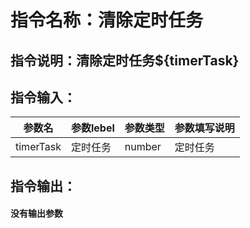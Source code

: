 # 指令名称：清除定时任务
## 指令说明：清除定时任务$\{timerTask\}
## 指令输入：

 | 参数名 | 参数lebel | 参数类型 | 参数填写说明 | 
 | ------------- | ------------- | ------------- | ------------- |
 | timerTask | 定时任务 | number | 定时任务 |


## 指令输出：

#### 没有输出参数
	
